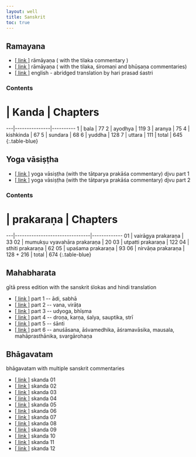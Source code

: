 ```yaml
---
layout: well
title: Sanskrit
toc: true
---
```



## Ramayana

* [[ link ]][r1] rāmāyaṇa ( with the tilaka commentary )
* [[ link ]][r2] rāmāyaṇa ( with the tilaka, śiromaṇi and bhūṣaṇa commentaries)
* [[ link ]][r3] english - abridged translation by hari prasad śastri


[r1]: http://www.archive.org/download/The.Ramayana.of.Valmiki.with.Tilaka.of.Rama/The.Ramayana.of.Valmiki.with.Tilaka.of.Rama.pdf
[r2]: http://www.archive.org/download/ValmikiRamayanaWithThreeCommentaries/ValimikiRamayanaWithThreeCormms.pdf
[r3]: http://www.archive.org/download/The.Ramayana.of.Valmiki.by.Hari.Prasad.Shastri/The.Ramayana.of.Valmiki.by.Hari.Prasad.Shastri.pdf

### Contents

  #	| Kanda 		| Chapters
 ---|---------------|----------
1 	| bala  		| 77
2 	| ayodhya 		| 119
3	| aranya		| 75
4	| kishkinda		| 67
5 	| sundara		| 68
6 	| yuddha		| 128
7 	| uttara		| 111
 	| total			| 645
{:.table-blue}


## Yoga vāsiṣṭha

* [[ link ]][yv1] yoga vāsiṣṭha (with the tātparya prakāśa commentary) djvu part 1
* [[ link ]][yv2] yoga vāsiṣṭha (with the tātparya prakāśa commentary) djvu part 2

[yv1]: http://www.archive.org/download/The.Yoga-Vasistha.of.Valmiki.with.Vasistha.Maharamayana-tatparya/The.Yoga-Vasistha.of.Valmiki.Part.1.djvu
[yv2]: http://www.archive.org/download/The.Yoga-Vasistha.of.Valmiki.with.Vasistha.Maharamayana-tatparya/The.Yoga-Vasistha.of.Valmiki.Part.2.djvu

### Contents

 # | prakaraṇa						| Chapters
---|--------------------------------|-------------
01 | vairāgya prakaraṇa  			| 33
02 | mumukṣu vyavahāra prakaraṇa 	| 20
03 | utpatti prakaraṇa				| 122
04 | sthiti prakaraṇa				| 62
05 | upaśama prakaraṇa				| 93
06 | nirvāṇa prakaraṇa 				| 128 + 216
   | total							| 674
{:.table-blue}

## Mahabharata

gītā press edition with the sanskrit ślokas and hindi translation

* [[ link ]][mb1] part 1 -- ādi, sabhā
* [[ link ]][mb2] part 2 -- vana, virāṭa
* [[ link ]][mb3] part 3 -- udyoga, bhīṣma
* [[ link ]][mb4] part 4 -- droṇa, karṇa, śalya, sauptika, strī
* [[ link ]][mb5] part 5 -- śānti
* [[ link ]][mb6] part 6 -- anuśāsana, āśvamedhika, āśramavāsika, mausala, mahāprasthānika, svargārohaṇa

[mb1]: https://archive.org/details/mahabharata01ramauoft
[mb2]: https://archive.org/details/mahabharata02ramauoft
[mb3]: https://archive.org/details/mahabharata00ramauoft
[mb4]: https://archive.org/details/mahabharata04ramauoft
[mb5]: https://archive.org/details/mahabharat05ramauoft
[mb6]: https://archive.org/details/mahabharata06ramauoft


## Bhāgavatam

bhāgavatam with multiple sanskrit commentaries

* [[ link ]][bh1] skanda 01
* [[ link ]][bh2] skanda 02
* [[ link ]][bh3] skanda 03
* [[ link ]][bh4] skanda 04
* [[ link ]][bh5] skanda 05
* [[ link ]][bh6] skanda 06
* [[ link ]][bh7] skanda 07
* [[ link ]][bh8] skanda 08
* [[ link ]][bh9] skanda 09
* [[ link ]][bh10] skanda 10
* [[ link ]][bh11] skanda 11
* [[ link ]][bh12] skanda 12

[bh1]: https://archive.org/details/SrimadBhagavatamCanto01withMultipleSanskritCommentaries
[bh2]: https://archive.org/details/Srimad-bhagavatam2ndCantoWith10Commentaries
[bh3]: https://archive.org/details/SrimadBhagavatamCanto03withMultipleSanskritCommentaries
[bh4]: https://archive.org/details/SrimadBhagavatamCanto04withMultipleSanskritCommentaries
[bh5]: https://archive.org/details/SrimadBhagavatamCanto05withMultipleSanskritCommentaries
[bh6]: https://archive.org/details/SrimadBhagavatamCanto06withMultipleSanskritCommentaries
[bh7]: https://archive.org/details/SrimadBhagavatamCanto07withMultipleSanskritCommentaries
[bh8]: https://archive.org/details/SrimadBhagavatamCanto08withMultipleSanskritCommentaries
[bh9]: https://archive.org/details/SrimadBhagavatamCanto09withMultipleSanskritCommentaries
[bh10]: https://archive.org/details/SrimadBhagavatamCanto10withMultipleSanskritCommentaries
[bh11]: https://archive.org/details/SrimadBhagavatamCanto11withMultipleSanskritCommentaries
[bh12]: https://archive.org/details/SrimadBhagavatamCanto12withMultipleSanskritCommentaries
